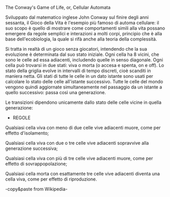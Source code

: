 The Conway's Game of Life, or, Cellular Automata

Sviluppato dal matematico inglese John Conway sul finire degli anni sessanta, il Gioco della Vita è l'esempio più famoso di automa cellulare: il suo scopo è quello di mostrare come comportamenti simili alla vita possano emergere da regole semplici e interazioni a molti corpi, principio che è alla base dell'ecobiologia, la quale si rifà anche alla teoria della complessità.

Si tratta in realtà di un gioco senza giocatori, intendendo che la sua evoluzione è determinata dal suo stato iniziale. Ogni cella ha 8 vicini, che sono le celle ad essa adiacenti, includendo quelle in senso diagonale. Ogni cella può trovarsi in due stati: viva o morta (o accesa e spenta, on e off). Lo stato della griglia evolve in intervalli di tempo discreti, cioè scanditi in maniera netta. Gli stati di tutte le celle in un dato istante sono usati per calcolare lo stato delle celle all'istante successivo. Tutte le celle del mondo vengono quindi aggiornate simultaneamente nel passaggio da un istante a quello successivo: passa così una generazione.

Le transizioni dipendono unicamente dallo stato delle celle vicine in quella generazione:

 - REGOLE

 Qualsiasi cella viva con meno di due celle vive adiacenti muore, come per effetto d'isolamento;

 Qualsiasi cella viva con due o tre celle vive adiacenti sopravvive alla generazione successiva;

 Qualsiasi cella viva con più di tre celle vive adiacenti muore, come per effetto di sovrappopolazione;
 
 Qualsiasi cella morta con esattamente tre celle vive adiacenti diventa una cella viva, come per effetto di riproduzione. 


-copy&paste from Wikipedia-
